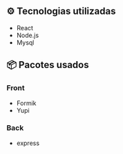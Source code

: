 ## ⚙️ Tecnologias utilizadas

- React
- Node.js
- Mysql

## 📦 Pacotes usados

### Front
- Formik
- Yupi

### Back
- express